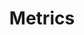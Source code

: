 ---
# This topic lives at
# https://digital.gov/topics/metrics

slug: "metrics"

# Topic Title
title: "Metrics"

# description — keep it short and clear
summary: ""


# Weight
weight: 2

# For more information on managing topics,
# see https://github.com/GSA/digitalgov.gov/wiki
---